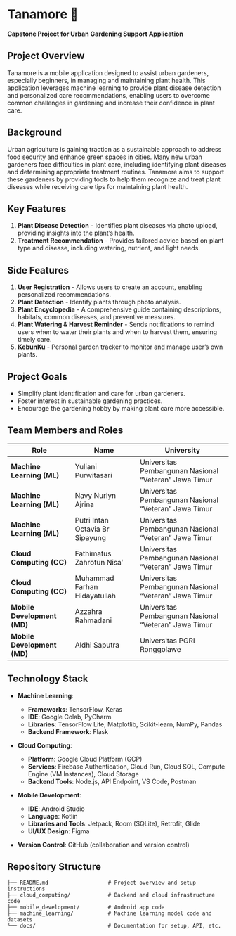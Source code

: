 # Tanamore 🌱

**Capstone Project for Urban Gardening Support Application**

## Project Overview

Tanamore is a mobile application designed to assist urban gardeners, especially beginners, in managing and maintaining plant health. This application leverages machine learning to provide plant disease detection and personalized care recommendations, enabling users to overcome common challenges in gardening and increase their confidence in plant care.

## Background

Urban agriculture is gaining traction as a sustainable approach to address food security and enhance green spaces in cities. Many new urban gardeners face difficulties in plant care, including identifying plant diseases and determining appropriate treatment routines. Tanamore aims to support these gardeners by providing tools to help them recognize and treat plant diseases while receiving care tips for maintaining plant health.

## Key Features

1. **Plant Disease Detection** - Identifies plant diseases via photo upload, providing insights into the plant’s health.
2. **Treatment Recommendation** - Provides tailored advice based on plant type and disease, including watering, nutrient, and light needs.

## Side Features

1. **User Registration** - Allows users to create an account, enabling personalized recommendations.
2. **Plant Detection** - Identify plants through photo analysis.
3. **Plant Encyclopedia** - A comprehensive guide containing descriptions, habitats, common diseases, and preventive measures.
4. **Plant Watering & Harvest Reminder** - Sends notifications to remind users when to water their plants and when to harvest them, ensuring timely care.
5. **KebunKu** - Personal garden tracker to monitor and manage user’s own plants.

## Project Goals

- Simplify plant identification and care for urban gardeners.
- Foster interest in sustainable gardening practices.
- Encourage the gardening hobby by making plant care more accessible.

## Team Members and Roles

| Role               | Name                          | University                                           |
|--------------------|-------------------------------|------------------------------------------------------|
| **Machine Learning (ML)** | Yuliani Purwitasari | Universitas Pembangunan Nasional “Veteran” Jawa Timur |
| **Machine Learning (ML)** | Navy Nurlyn Ajrina | Universitas Pembangunan Nasional “Veteran” Jawa Timur |
| **Machine Learning (ML)** | Putri Intan Octavia Br Sipayung | Universitas Pembangunan Nasional “Veteran” Jawa Timur |
| **Cloud Computing (CC)**  | Fathimatus Zahrotun Nisa’ | Universitas Pembangunan Nasional “Veteran” Jawa Timur |
| **Cloud Computing (CC)**  | Muhammad Farhan Hidayatullah | Universitas Pembangunan Nasional “Veteran” Jawa Timur |
| **Mobile Development (MD)** | Azzahra Rahmadani | Universitas Pembangunan Nasional “Veteran” Jawa Timur |
| **Mobile Development (MD)** | Aldhi Saputra | Universitas PGRI Ronggolawe |

## Technology Stack

- **Machine Learning**: 
  - **Frameworks**: TensorFlow, Keras
  - **IDE**: Google Colab, PyCharm
  - **Libraries**: TensorFlow Lite, Matplotlib, Scikit-learn, NumPy, Pandas
  - **Backend Framework**: Flask

- **Cloud Computing**:
  - **Platform**: Google Cloud Platform (GCP)
  - **Services**: Firebase Authentication, Cloud Run, Cloud SQL, Compute Engine (VM Instances), Cloud Storage
  - **Backend Tools**: Node.js, API Endpoint, VS Code, Postman

- **Mobile Development**:
  - **IDE**: Android Studio
  - **Language**: Kotlin
  - **Libraries and Tools**: Jetpack, Room (SQLite), Retrofit, Glide
  - **UI/UX Design**: Figma
  
- **Version Control**: GitHub (collaboration and version control)

## Repository Structure

```plaintext
├── README.md                   # Project overview and setup instructions
├── cloud_computing/            # Backend and cloud infrastructure code
├── mobile_development/         # Android app code
├── machine_learning/           # Machine learning model code and datasets
└── docs/                       # Documentation for setup, API, etc.
